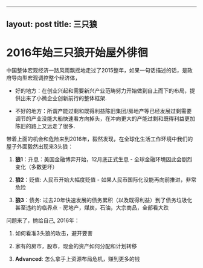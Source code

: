  ---
 layout: post
 title: 三只狼
 ---

# 2016年始三只狼开始屋外徘徊

中国整体宏观经济一路风雨飘摇地走过了2015整年，如果一句话描述的话，是政府导向型宏观调控整个经济体，

 - 好的地方：在创业兴起和需要新兴产业范畴努力开始做到自上而下的布局，提供出来了小微企业创新前行的整体框架.

 - 不好的地方：所谓产能过剩和既得利益陈旧集团/房地产等已经发展过剩需要调节的产业没能大船快速看方向掉头，在冲向更大的产能过剩和既得利益更加陈旧的路上又远走了很多.

带着上面的机会和危险来到2016年，毅然发现，在全球化生活工作环境中我们的屋子外面毅然出现来3头狼：

1. __狼1__：升息：美国金融博弈开始，12月底正式生息 - 全球金融环境因此会剧烈变化（多数更坏）

2. __狼2__：贬值: 人民币开始大幅度贬值 - 如果人民币国际化没能再向前推进，非常危险

3. __狼3__：债务: 过去20年快速发展的债务累积（以及既得利益）到了债务垃圾化甚至违约的临界点 - 房地产，煤炭，石油，大宗商品，全部看大跌

问题来了，抛给自己, 2016年：

1. 如何看准3头狼的攻击，避开要害

2. 家有的房市，股市，现金的资产如何分配和计划转移

3. **Advanced**: 怎么拿手上资源布局危机，赚到更多的钱

